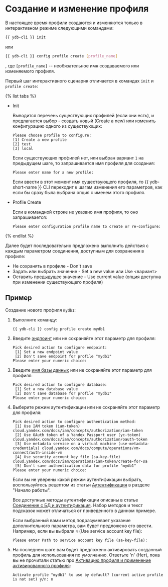 # Создание и изменение профиля

В настоящее время профили создаются и изменяются только в интерактивном режиме следующими командами:

``` bash
{{ ydb-cli }} init
```

или

``` bash
{{ ydb-cli }} config profile create [profile_name]
```

, где `[profile_name]` -- необязательное имя создаваемого или изменяемого профиля.


Первый шаг интерактивного сценария отличается в командах `init` и `profile create`:

{% list tabs %}

- Init

  Выводится перечень существующих профилей (если они есть), и предлагается выбор - создать новый (Create a new) или изменить конфигурацию одного из существующих:

   ```text
   Please choose profile to configure:
   [1] Create a new profile
   [2] test
   [3] local
   ```

   Если существующих профилей нет, или выбран вариант `1` на предыдущем шаге, то запрашивается имя профиля для создания:

   ``` text
   Please enter name for a new profile: 
   ```

   Если ввести в этот момент имя существующего профиля, то {{ ydb-short-name }} CLI переходит к шагам изменения его параметров, как если бы сразу была выбрана опция с именем этого профиля.

- Profile Create

   Если в командной строке не указано имя профиля, то оно запрашивается:
   ```text
   Please enter configuration profile name to create or re-configure:
   ```

{% endlist %}

Далее будет последовательно предложено выполнить действия с каждым параметром соединения, доступным для сохранения в профиле:

- Не сохранять в профиле - Don't save
- Задать или выбрать значение - Set a new value или Use <вариант>
- Оставить предыдущее значение - Use current value (опция доступна при изменении существующего профиля)

## Пример

Создание нового профиля `mydb1`:

1. Выполните команду:

    ```bash
    {{ ydb-cli }} config profile create mydb1
    ```

1. Введите [эндпоинт](../../../../concepts/connect.md#endpoint) или не сохраняйте этот параметр для профиля:

    ```text
    Pick desired action to configure endpoint:
     [1] Set a new endpoint value
     [2] Don't save endpoint for profile "mydb1"
    Please enter your numeric choice: 
    ```

1. Введите [имя базы данных](../../../../concepts/connect.md#database) или не сохраняйте этот параметр для профиля:

    ```text
    Pick desired action to configure database:
     [1] Set a new database value
     [2] Don't save database for profile "mydb1"
    Please enter your numeric choice: 
    ```

1. Выберите режим аутентификации или не сохраняйте этот параметр для профиля:

    ```text
    Pick desired action to configure authentication method:
     [1] Use IAM token (iam-token) cloud.yandex.com/docs/iam/concepts/authorization/iam-token
     [2] Use OAuth token of a Yandex Passport user (yc-token) cloud.yandex.com/docs/iam/concepts/authorization/oauth-token
     [3] Use metadata service on a virtual machine (use-metadata-credentials) cloud.yandex.com/docs/compute/operations/vm-connect/auth-inside-vm
     [4] Use security account key file (sa-key-file) cloud.yandex.com/docs/iam/operations/iam-token/create-for-sa
     [5] Don't save authentication data for profile "mydb1"
    Please enter your numeric choice:
    ```

    Если вы не уверены какой режим аутентификации выбрать, воспользуйтесь рецептом из статьи [Аутентификация](../../../../getting_started/auth.md) в разделе "Начало работы".

    Все доступные методы аутентификации описаны в статье [Соединение с БД и аутентификация](../../../../concepts/connect.md#auth-modes). Набор методов и текст подсказок может отличаться от приведенного в данном примере.

    Если выбранный вами метод подразумевает указание дополнительного параметра, вам будет предложено его ввести. Например, если вы выбрали `4` (Use service account key file):

    ```text
    Please enter Path to service account key file (sa-key-file): 
    ```

1. На последнем шаге вам будет предложено активировать созданный профиль для использования по умолчанию. Ответьте 'n' (Нет), пока вы не прочитали статью про [Активацию профиля и применение активированного профиля](../activate.md):

    ```text
    Activate profile "mydb1" to use by default? (current active profile is not set) y/n: n
    ```
